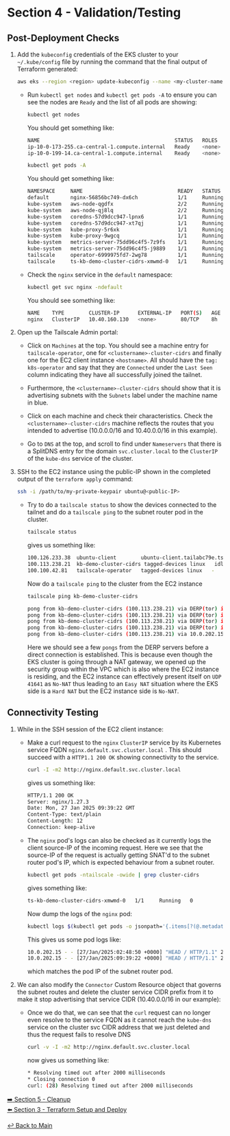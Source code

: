 # Section 4 - Validation/Testing

## Post-Deployment Checks

1. Add the `kubeconfig` credentials of the EKS cluster to your `~/.kube/config` file by running the command that the final output of Terraform generated:

   ```bash
   aws eks --region <region> update-kubeconfig --name <my-cluster-name> --alias <my-cluster-name>
   ```

   - Run `kubectl get nodes` and `kubectl get pods -A` to ensure you can see the nodes are `Ready` and the list of all pods are showing:

     ```bash
     kubectl get nodes
     ```

     You should get something like:

     ```bash
     NAME                                            STATUS   ROLES    AGE     VERSION
     ip-10-0-173-255.ca-central-1.compute.internal   Ready    <none>   7h57m   v1.31.4-eks-aeac579
     ip-10-0-199-14.ca-central-1.compute.internal    Ready    <none>   7h57m   v1.31.4-eks-aeac579
     ```

     ```bash
     kubectl get pods -A
     ```

     You should get something like:

     ```bash
     NAMESPACE     NAME                               READY   STATUS    RESTARTS   AGE
     default       nginx-56856bc749-dx6ch             1/1     Running   0          7h56m
     kube-system   aws-node-qgdfx                     2/2     Running   0          7h57m
     kube-system   aws-node-qj8lq                     2/2     Running   0          7h57m
     kube-system   coredns-57d9dcc947-lpnx6           1/1     Running   0          8h
     kube-system   coredns-57d9dcc947-xt7qj           1/1     Running   0          8h
     kube-system   kube-proxy-5r6xk                   1/1     Running   0          7h58m
     kube-system   kube-proxy-9wgcq                   1/1     Running   0          7h58m
     kube-system   metrics-server-75dd96c4f5-7z9fs    1/1     Running   0          7h57m
     kube-system   metrics-server-75dd96c4f5-j9889    1/1     Running   0          7h57m
     tailscale     operator-6999975fd7-2wg78          1/1     Running   0          7h56m
     tailscale     ts-kb-demo-cluster-cidrs-xmwmd-0   1/1     Running   0          6h23m
     ```

   - Check the `nginx` service in the `default` namespace:

     ```bash
     kubectl get svc nginx -ndefault
     ```

     You should see something like:

     ```bash
     NAME    TYPE        CLUSTER-IP      EXTERNAL-IP   PORT(S)   AGE
     nginx   ClusterIP   10.40.160.130   <none>        80/TCP    8h
     ```

2. Open up the Tailscale Admin portal:
   - Click on `Machines` at the top. You should see a machine entry for `tailscale-operator`, one for `<clustername>-cluster-cidrs` and finally one for the EC2 client instance `<hostname>`. All should have the `tag: k8s-operator` and say that they are `Connected` under the `Last Seen` column indicating they have all successfully joined the tailnet.

   - Furthermore, the `<clustername>-cluster-cidrs` should show that it is advertising subnets with the `Subnets` label under the machine name  in blue.

   - Click on each machine and check their characteristics. Check the `<clustername>-cluster-cidrs` machine reflects the routes that you intended to advertise (10.0.0.0/16 and 10.40.0.0/16 in this example).

   - Go to `DNS` at the top, and scroll to find under `Nameservers` that there is a SplitDNS entry for the domain `svc.cluster.local` to the `ClusterIP` of the `kube-dns` service of the cluster.

3. SSH to the EC2 instance using the public-IP shown in the completed output of the `terraform apply` command:

   ```bash
   ssh -i /path/to/my-private-keypair ubuntu@<public-IP>
   ```

   - Try to do a `tailscale status` to show the devices connected to the tailnet and do a `tailscale ping` to the subnet router pod in the cluster.

     ```bash
     tailscale status
     ```

     gives us something like:

     ```bash
     100.126.233.38  ubuntu-client        ubuntu-client.tailabc79e.ts.net linux   -
     100.113.238.21  kb-demo-cluster-cidrs tagged-devices linux   idle, tx 3884 rx 3684
     100.100.42.81   tailscale-operator   tagged-devices linux   -
     ```
     Now do a ```tailscale ping``` to the cluster from the EC2 instance     
     
     ```bash
     tailscale ping kb-demo-cluster-cidrs
     ```

     ```bash
     pong from kb-demo-cluster-cidrs (100.113.238.21) via DERP(tor) in 17ms
     pong from kb-demo-cluster-cidrs (100.113.238.21) via DERP(tor) in 18ms
     pong from kb-demo-cluster-cidrs (100.113.238.21) via DERP(tor) in 17ms
     pong from kb-demo-cluster-cidrs (100.113.238.21) via DERP(tor) in 18ms
     pong from kb-demo-cluster-cidrs (100.113.238.21) via 10.0.202.15:35792 in 1ms
     ```

     Here we should see a few ```pongs``` from the DERP servers before a direct connection is established. This is because even though the EKS cluster is going through a NAT gateway, we opened up the security group within the VPC which is also where the EC2 instance is residing, and the EC2 instance can effectively present itself on `UDP 41641` as `No-NAT` thus leading to an `Easy NAT` situation where the EKS side is a `Hard NAT` but the EC2 instance side is `No-NAT`.

## Connectivity Testing

1. While in the SSH session of the EC2 client instance:
   - Make a curl request to the `nginx` `ClusterIP` service by its Kubernetes service FQDN `nginx.default.svc.cluster.local` . This should succeed with a `HTTP1.1 200 OK` showing connectivity to the service.

     ```bash
     curl -I -m2 http://nginx.default.svc.cluster.local
     ```

     gives us something like:

     ```bash
     HTTP/1.1 200 OK
     Server: nginx/1.27.3
     Date: Mon, 27 Jan 2025 09:39:22 GMT
     Content-Type: text/plain
     Content-Length: 12
     Connection: keep-alive
     ```
  
   - The `nginx` pod's logs can also be checked as it currently logs the client source-IP of the incoming request. Here we see that the source-IP of the request is actually getting SNAT'd to the subnet router pod's IP, which is expected behaviour from a subnet router.

     ```bash
     kubectl get pods -ntailscale -owide | grep cluster-cidrs
     ```

     gives something like:

     ```bash
     ts-kb-demo-cluster-cidrs-xmwmd-0   1/1     Running   0          7h5m   10.0.202.15    ip-10-0-199-14.ca-central-1.compute.internal   <none>           <none>
     ```

     Now dump the logs of the `nginx` pod:

     ```bash
     kubectl logs $(kubectl get pods -o jsonpath='{.items[?(@.metadata.labels.app=="nginx")].metadata.name}')
     ```

     This gives us some pod logs like:

     ```bash
     10.0.202.15 - - [27/Jan/2025:02:48:50 +0000] "HEAD / HTTP/1.1" 200 0 "-" "curl/7.81.0"
     10.0.202.15 - - [27/Jan/2025:09:39:22 +0000] "HEAD / HTTP/1.1" 200 0 "-" "curl/7.81.0
     ```

     which matches the pod IP of the subnet router pod.

2. We can also modify the `Connector` Custom Resource object that governs the subnet routes and delete the cluster service CIDR prefix from it to make it stop advertising that service CIDR (10.40.0.0/16 in our example):

   - Once we do that, we can see that the ```curl``` request can no longer even resolve to the service FQDN as it cannot reach the `kube-dns` service on the cluster svc CIDR address that we just deleted and thus the request fails to resolve DNS

     ```bash
     curl -v -I -m2 http://nginx.default.svc.cluster.local
     ```

     now gives us something like:

     ```bash
     * Resolving timed out after 2000 milliseconds
     * Closing connection 0
     curl: (28) Resolving timed out after 2000 milliseconds
     ```

[:arrow_right: Section 5 - Cleanup](section-5-cleanup.md)  
[:arrow_left: Section 3 - Terraform Setup and Deploy](section-3-terraform-setup.md)

[:leftwards_arrow_with_hook: Back to Main](../README.md)
